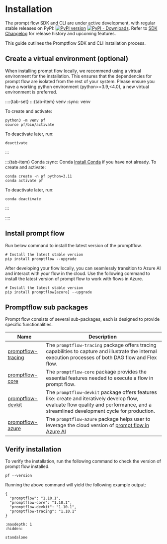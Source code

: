 # Installation

The prompt flow SDK and CLI are under active development, with regular stable releases on PyPI: 
[![PyPI version](https://badge.fury.io/py/promptflow.svg)](https://badge.fury.io/py/promptflow)
[![PyPI - Downloads](https://img.shields.io/pypi/dm/promptflow)](https://pypi.org/project/promptflow/). Refer to [SDK Changelog](https://microsoft.github.io/promptflow/reference/changelog/promptflow.html) for release history and upcoming features.

This guide outlines the Promptflow SDK and CLI installation process.

## Create a virtual environment (optional)
When installing prompt flow locally, we recommend using a virtual environment for the installation. This ensures
that the dependencies for prompt flow are isolated from the rest of your system. Please ensure you have a working 
python environment (python>=3.9,<4.0), a new virtual environment is preferred.

::::{tab-set}
:::{tab-item} venv
:sync: venv

To create and activate:
```shell
python3 -m venv pf
source pf/bin/activate
```
To deactivate later, run:
```shell
deactivate
```

:::

:::{tab-item} Conda
:sync: Conda
[Install Conda](https://docs.conda.io/projects/conda/en/stable/user-guide/install/index.html) if you have not already.
To create and activate:
```shell
conda create -n pf python=3.11
conda activate pf
```
To deactivate later, run:
```shell
conda deactivate
```

:::

::::

## Install prompt flow


Run below command to install the latest version of the promptflow.

```shell
# Install the latest stable version
pip install promptflow --upgrade
```

After developing your flow locally, you can seamlessly transition to Azure AI and interact with your flow in the cloud. 
Use the following command to install the latest version of prompt flow to work with flows in Azure.

```shell
# Install the latest stable version
pip install promptflow[azure] --upgrade
```

## Promptflow sub packages
Prompt flow consists of several sub-packages, each is designed to provide specific functionalities.

| Name                                                                | Description                                                                                                                                                                                                                |
|---------------------------------------------------------------------|----------------------------------------------------------------------------------------------------------------------------------------------------------------------------------------------------------------------------|
| [promptflow-tracing](https://pypi.org/project/promptflow-tracing/)  | The `promptflow-tracing` package offers tracing capabilities to capture and illustrate the internal execution processes of both DAG flow and Flex flow.                                                                    |
| [promptflow-core](https://pypi.org/project/promptflow-core/)        | The `promptflow-core` package provides the essential features needed to execute a flow in prompt flow.                                                                                                                     |
| [promptflow-devkit](https://pypi.org/project/promptflow-devkit/)    | The `promptflow-devkit` package offers features like: create and iteratively develop flow, evaluate flow quality and performance, and a streamlined development cycle for production.                                      |
| [promptflow-azure](https://pypi.org/project/promptflow-azure/)      | The `promptflow-azure` package helps user to leverage the cloud version of [prompt flow in Azure AI](https://learn.microsoft.com/en-us/azure/machine-learning/prompt-flow/overview-what-is-prompt-flow?view=azureml-api-2) |

## Verify installation
To verify the installation, run the following command to check the version of prompt flow installed.

```shell
pf --version
```

Running the above command will yield the following example output:
```
{
  "promptflow": "1.10.1",
  "promptflow-core": "1.10.1",
  "promptflow-devkit": "1.10.1",
  "promptflow-tracing": "1.10.1"
}
```

```{toctree}
:maxdepth: 1
:hidden:

standalone
```